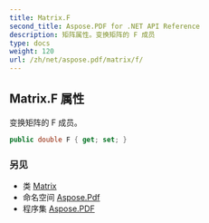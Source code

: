 ```yaml
---
title: Matrix.F
second_title: Aspose.PDF for .NET API Reference
description: 矩阵属性。变换矩阵的 F 成员
type: docs
weight: 120
url: /zh/net/aspose.pdf/matrix/f/
---
```

## Matrix.F 属性

变换矩阵的 F 成员。

```csharp
public double F { get; set; }
```

### 另见

* 类 [Matrix](../)
* 命名空间 [Aspose.Pdf](../../../aspose.pdf/)
* 程序集 [Aspose.PDF](../../../)